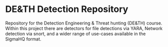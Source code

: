 # DE&TH Detection Repository

Repository for the Detection Engineering & Threat hunting (DE&TH) course. Within this project there are detectors for file detections via YARA, Network detection via snort, and a wider range of use-cases available in the SigmaHQ format.